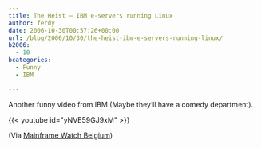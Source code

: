 ```yaml
---
title: The Heist – IBM e-servers running Linux
author: ferdy
date: 2006-10-30T00:57:26+00:00
url: /blog/2006/10/30/the-heist-ibm-e-servers-running-linux/
b2006:
  - 10
bcategories:
  - Funny
  - IBM

---
```

Another funny video from IBM (Maybe they&#8217;ll have a comedy department).

{{< youtube id="yNVE59GJ9xM" >}}

(Via  [Mainframe Watch Belgium][1])

 [1]: http://mainframe-watch-belgium.blogspot.com/2006/10/we-used-this-video-in-presentation-last.html